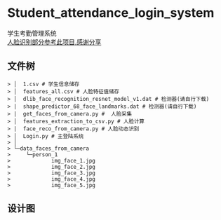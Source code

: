 # Student_attendance_login_system
学生考勤管理系统  
[人脸识别部分参考此项目,感谢分享](https://github.com/coneypo/Dlib_face_recognition_from_camera)
## 文件树
```
> │  1.csv # 学生信息储存  
> │  features_all.csv # 人脸特征值储存  
> │  dlib_face_recognition_resnet_model_v1.dat # 检测器(请自行下载)  
> |  shape_predictor_68_face_landmarks.dat # 检测器(请自行下载)   
> |  get_faces_from_camera.py #  人脸采集  
> │  features_extraction_to_csv.py # 人脸计算  
> |  face_reco_from_camera.py # 人脸动态识别  
> │  Login.py # 主登陆系统  
> │  
> └─data_faces_from_camera  
>     └─person_1  
>             img_face_1.jpg  
>             img_face_2.jpg  
>             img_face_3.jpg  
>             img_face_4.jpg  
>             img_face_5.jpg 
```
## 设计图
